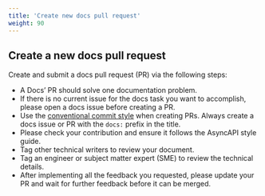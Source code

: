 ```yaml
---
title: 'Create new docs pull request'
weight: 90
---
```


## Create a new docs pull request

Create and submit a docs pull request (PR) via the following steps:

- A Docs’ PR should solve one documentation problem.
- If there is no current issue for the docs task you want to accomplish, please open a docs issue before creating a PR.
- Use the [conventional commit style](https://github.com/asyncapi/.github/blob/master/CONTRIBUTING.md#conventional-commits) when creating PRs. Always create a docs issue or PR with the `docs:` prefix in the title.
- Please check your contribution and ensure it follows the AsyncAPI style guide.
- Tag other technical writers to review your document.
- Tag an engineer or subject matter expert (SME) to review the technical details.
- After implementing all the feedback you requested, please update your PR and wait for further feedback before it can be merged.
